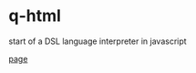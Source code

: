 # q-html
start of a DSL language interpreter in javascript

[page](https://mjz19910.github.io/q-html/)
